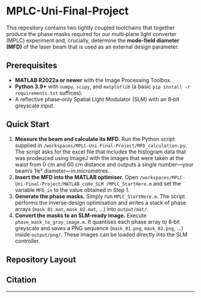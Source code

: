 # MPLC-Uni-Final-Project

This repository contains two tightly coupled toolchains that together produce the phase masks required for our multi‑plane light converter (MPLC) experiment and, crucially, determine the **mode‑field diameter (MFD)** of the laser beam that is used as an external design parameter.

## Prerequisites

* **MATLAB R2022a or newer** with the Image Processing Toolbox.
* **Python 3.9+** with `numpy`, `scipy`, and `matplotlib` (a basic `pip install -r requirements.txt` suffices).
* A reflective phase‑only Spatial Light Modulator (SLM) with an 8‑bit greyscale input.

## Quick Start

1. **Measure the beam and calculate its MFD.** Run the Python script supplied in `/workspaces/MPLC-Uni-Final-Project/MFD_calculation.py`. The script asks for the excel file that includes the histogram data that was prodeuced using ImageJ with the images that were taken at the waist  from 0 cm and 60 cm distance and outputs a single number—your beam’s 1⁄e² diameter—in micrometres.
2. **Insert the MFD into the MATLAB optimiser.** Open `/workspaces/MPLC-Uni-Final-Project/MATLAB_code_SLM /MPLC_StartHere.m` and set the variable `MFD_in` to the value obtained in Step 1.
3. **Generate the phase masks.** Simply run `MPLC_StartHere.m`. The script performs the inverse‑design optimisation and writes a stack of phase arrays (`mask_01.mat`, `mask_02.mat`, …) into `output/mat/`.
4. **Convert the masks to an SLM‑ready image.** Execute `phase_mask_to_gray_image.m`. It quantises each phase array to 8‑bit greyscale and saves a PNG sequence (`mask_01.png`, `mask_02.png`, …) inside `output/png/`. These images can be loaded directly into the SLM controller.

## Repository Layout

## Citation

---
